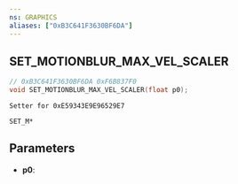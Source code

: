 ```yaml
---
ns: GRAPHICS
aliases: ["0xB3C641F3630BF6DA"]
---
```

## SET_MOTIONBLUR_MAX_VEL_SCALER

```c
// 0xB3C641F3630BF6DA 0xF6B837F0
void SET_MOTIONBLUR_MAX_VEL_SCALER(float p0);
```

```
Setter for 0xE59343E9E96529E7

SET_M*
```

## Parameters
* **p0**: 

